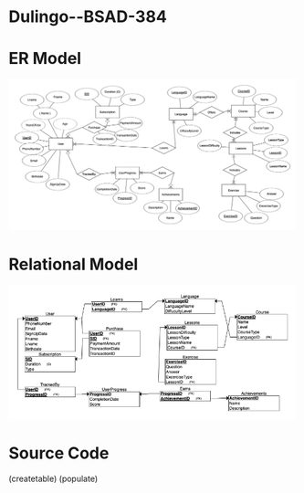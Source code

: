 # Dulingo--BSAD-384

# ER Model

![ER model](ERModel.png)

# Relational Model 

![Relational model](RelationalSchema.png)

# Source Code

(createtable)
(populate)
